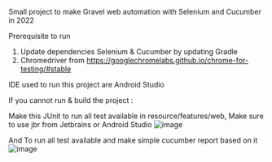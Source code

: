 Small project to make Gravel web automation with Selenium and Cucumber in 2022

Prerequisite to run
1. Update dependencies Selenium & Cucumber by updating Gradle
2. Chromedriver from https://googlechromelabs.github.io/chrome-for-testing/#stable

IDE used to run this project are Android Studio

If you cannot run & build the project :

Make this JUnit to run all test available in resource/features/web, Make sure to use jbr from Jetbrains or Android Studio
![image](https://github.com/user-attachments/assets/b7f5dce6-295a-4981-92fb-58b4b598ebbe)

And To run all test available and make simple cucumber report based on it
![image](https://github.com/user-attachments/assets/c2983748-ae2c-4fb7-b3b1-ab6ea4586912)

